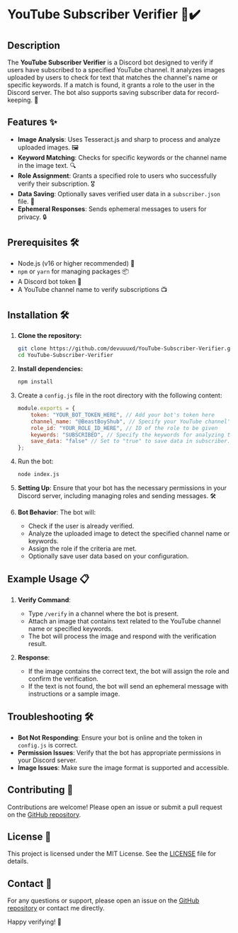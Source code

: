 # YouTube Subscriber Verifier 🎥✔️

## Description

The **YouTube Subscriber Verifier** is a Discord bot designed to verify if users have subscribed to a specified YouTube channel. It analyzes images uploaded by users to check for text that matches the channel's name or specific keywords. If a match is found, it grants a role to the user in the Discord server. The bot also supports saving subscriber data for record-keeping. 📜

## Features ✨

- **Image Analysis**: Uses Tesseract.js and sharp to process and analyze uploaded images. 🖼️
- **Keyword Matching**: Checks for specific keywords or the channel name in the image text. 🔍
- **Role Assignment**: Grants a specified role to users who successfully verify their subscription. 🎖️
- **Data Saving**: Optionally saves verified user data in a `subscriber.json` file. 💾
- **Ephemeral Responses**: Sends ephemeral messages to users for privacy. 🔒

## Prerequisites 🛠️

- Node.js (v16 or higher recommended) 🚀
- `npm` or `yarn` for managing packages 📦
- A Discord bot token 🔑
- A YouTube channel name to verify subscriptions 📺

## Installation 🛠️

1. **Clone the repository:**

   ```bash
   git clone https://github.com/devuuuxd/YouTube-Subscriber-Verifier.git
   cd YouTube-Subscriber-Verifier
   ```
2. **Install dependencies:**

   ```bash
   npm install
   ```
3. Create a `config.js` file in the root directory with the following content:
    ```js
    module.exports = {
        token: "YOUR_BOT_TOKEN_HERE", // Add your bot's token here
        channel_name: "@BeastBoyShub", // Specify your YouTube channel's name here
        role_id: "YOUR_ROLE_ID_HERE", // ID of the role to be given
        keywords: "SUBSCRIBED", // Specify the keywords for analyzing the image
        save_data: "false" // Set to "true" to save data in subscriber.json, "false" otherwise
    };
    ```
4. Run the bot:
    ```bash
    node index.js

    ```
5. **Setting Up**: Ensure that your bot has the necessary permissions in your Discord server, including managing roles and sending messages. 🛠️

6. **Bot Behavior**: The bot will:
   - Check if the user is already verified.
   - Analyze the uploaded image to detect the specified channel name or keywords.
   - Assign the role if the criteria are met.
   - Optionally save user data based on your configuration.

## Example Usage 📋

1. **Verify Command**:
   - Type `/verify` in a channel where the bot is present.
   - Attach an image that contains text related to the YouTube channel name or specified keywords.
   - The bot will process the image and respond with the verification result.

2. **Response**:
   - If the image contains the correct text, the bot will assign the role and confirm the verification.
   - If the text is not found, the bot will send an ephemeral message with instructions or a sample image.

## Troubleshooting 🛠️

- **Bot Not Responding**: Ensure your bot is online and the token in `config.js` is correct.
- **Permission Issues**: Verify that the bot has appropriate permissions in your Discord server.
- **Image Issues**: Make sure the image format is supported and accessible.

## Contributing 🤝

Contributions are welcome! Please open an issue or submit a pull request on the [GitHub repository](https://github.com/yourusername/YouTube-Subscriber-Verifier). 

## License 📜

This project is licensed under the MIT License. See the [LICENSE](LICENSE) file for details.

## Contact 📧

For any questions or support, please open an issue on the [GitHub repository](https://github.com/yourusername/YouTube-Subscriber-Verifier) or contact me directly.

Happy verifying! 🎉
